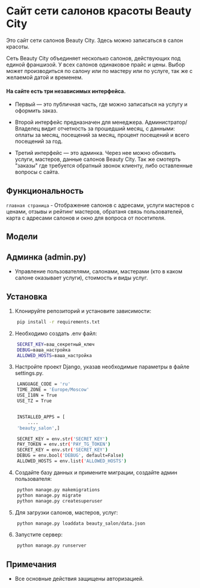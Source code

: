 # Сайт сети салонов красоты Beauty City

Это сайт сети салонов Beauty City. Здесь можно записаться в салон красоты.

Сеть Beauty City объединяет несколько салонов, действующих под единой франшизой. У всех салонов одинаковое прайс и цены. Выбор может производиться по салону или по мастеру или по услуге, так же с желаемой датой и временем.

#### На сайте есть три независимых интерфейса. 
- Первый — это публичная часть, где можно записаться на услугу и оформить заказ.

- Второй интерфейс предназначен для менеджера. Администратор/Владелец видит отчетность за прошедший месяц, с данными: оплаты за месяц, посещений за месяц, процент посещений и всего посещений за год.

- Третий интерфейс — это админка. Через нее можно обновить услуги, мастеров, данные салонов Beauty City. Так же смотерть "заказы" где требуется обратный звонок клиенту, либо оставленные вопросы с сайта.

## Функциональность
`главная страница` - Отображение салонов с адресами, услуги мастеров с ценами, отзывы и рейтинг мастеров, обратаня связь пользователей, карта с адресами салонов и окно для вопроса от посетителя.


## Модели

## Админка (admin.py)
- Управление пользователями, салонами, мастерами (кто в каком салоне оказывает услуги), стоимость и виды услуг.

## Установка
1. Клонируйте репозиторий и установите зависимости:
```bash
    pip install -r requirements.txt
```

2. Необходимо создать .env файл:
```bash
    SECRET_KEY=ваш_секретный_ключ
    DEBUG=ваша_настройка
    ALLOWED_HOSTS=ваша_настройка
```

3. Настройте проект Django, указав необходимые параметры в файле settings.py.
```bash
    LANGUAGE_CODE = 'ru'
    TIME_ZONE = 'Europe/Moscow'
    USE_I18N = True
    USE_TZ = True


    INSTALLED_APPS = [
        ....
    'beauty_salon',]

    SECRET_KEY = env.str('SECRET_KEY')
    PAY_TOKEN = env.str('PAY_TG_TOKEN')
    SECRET_KEY = env.str('SECRET_KEY')
    DEBUG = env.bool('DEBUG', default=False)
    ALLOWED_HOSTS = env.list('ALLOWED_HOSTS')
```

4. Создайте базу данных и примените миграции, создайте админ пользователя:
```bash
    python manage.py makemigrations
    python manage.py migrate
    python manage.py createsuperuser
```

5. Для загрузки салонов, мастеров, услуг:
```bash
    python manage.py loaddata beauty_salon/data.json

```
6. Запустите сервер:

```bash
    python manage.py runserver
```


## Примечания

- Все основные действия защищены авторизацией.
